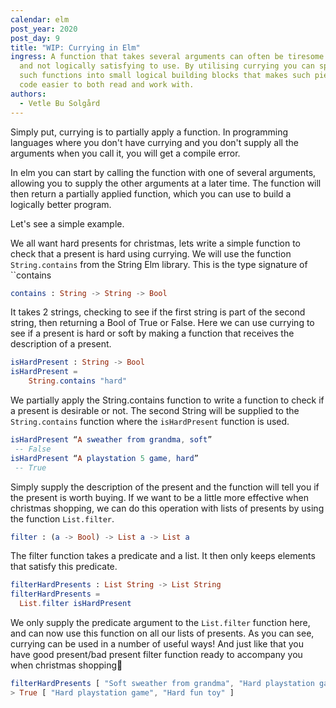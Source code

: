 ```yaml
---
calendar: elm
post_year: 2020
post_day: 9
title: "WIP: Currying in Elm"
ingress: A function that takes several arguments can often be tiresome to read,
  and not logically satisfying to use. By utilising currying you can split up
  such functions into small logical building blocks that makes such pieces of
  code easier to both read and work with.
authors:
  - Vetle Bu Solgård
---
```

Simply put, currying is to partially apply a function. In programming languages where you don't have currying and you don't supply all the arguments when you call it, you will get a compile error. 

In elm you can start by calling the function with one of several arguments, allowing you to supply the other arguments at a later time. The function will then return a partially applied function, which you can use to build a logically better program.

Let's see a simple example. 

We all want hard presents for christmas, lets write a simple function to check that a present is hard using currying.
We will use the function `String.contains` from the String Elm library. This is the type signature of ``contains
```elm
contains : String -> String -> Bool
```
It takes 2 strings, checking to see if the first string is part of the second string, then returning a Bool of True or False. Here we can use currying to see if a present is hard or soft by making a function that receives the description of a present. 
```elm
isHardPresent : String -> Bool 
isHardPresent = 
    String.contains "hard"
```
We partially apply the String.contains function to write a function to check if a present is desirable or not. The second String will be supplied to the `String.contains` function where the `isHardPresent` function is used.
```elm
isHardPresent “A sweather from grandma, soft” -- False
isHardPresent “A playstation 5 game, hard” -- True
```
Simply supply the description of the present and the function will tell you if the present is worth buying.
If we want to be a little more effective when christmas shopping, we can do this operation with lists of presents by using the function `List.filter`.
```elm
filter : (a -> Bool) -> List a -> List a
```
The filter function takes a predicate and a list. It then only keeps elements that satisfy this predicate.
```elm
filterHardPresents : List String -> List String
filterHardPresents =
  List.filter isHardPresent
```
We only supply the predicate argument to the `List.filter` function here, and can now use this function on all our lists of presents.
As you can see, currying can be used in a number of useful ways! And just like that you have good present/bad present filter function ready to accompany you when christmas shopping🎅
```elm
filterHardPresents [ "Soft sweather from grandma", "Hard playstation game", "Hard fun toy", "Soft pillow", "Useless soft clothes" ]
> True [ "Hard playstation game", "Hard fun toy" ]
```




